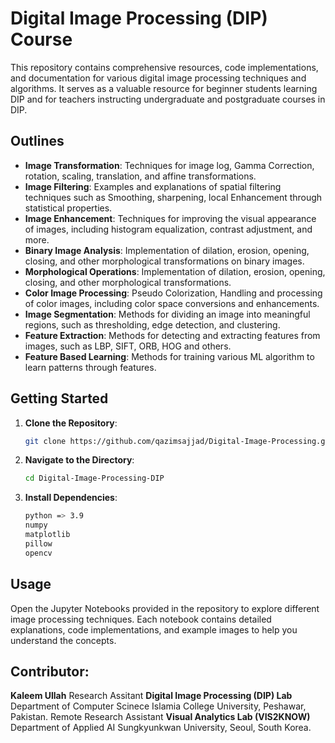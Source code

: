# Digital Image Processing (DIP) Course 

This repository contains comprehensive resources, code implementations, and documentation for various digital image processing techniques and algorithms. It serves as a valuable resource for beginner students learning DIP and for teachers instructing undergraduate and postgraduate courses in DIP.

## Outlines

- **Image Transformation**: Techniques for image log, Gamma Correction, rotation, scaling, translation, and affine transformations.
- **Image Filtering**: Examples and explanations of spatial filtering techniques such as Smoothing, sharpening, local Enhancement through statistical properties.
- **Image Enhancement**: Techniques for improving the visual appearance of images, including histogram equalization, contrast adjustment, and more.
- **Binary Image Analysis**: Implementation of dilation, erosion, opening, closing, and other morphological transformations on binary images.
- **Morphological Operations**: Implementation of dilation, erosion, opening, closing, and other morphological transformations.
- **Color Image Processing**: Pseudo Colorization, Handling and processing of color images, including color space conversions and enhancements.
- **Image Segmentation**: Methods for dividing an image into meaningful regions, such as thresholding, edge detection, and clustering.
- **Feature Extraction**: Methods for detecting and extracting features from images, such as LBP, SIFT, ORB, HOG and others.
- **Feature Based Learning**: Methods for training various ML algorithm to learn patterns through features.

## Getting Started

1. **Clone the Repository**:
    ```sh
    git clone https://github.com/qazimsajjad/Digital-Image-Processing.git
    ```
2. **Navigate to the Directory**:
    ```sh
    cd Digital-Image-Processing-DIP
    ```
3. **Install Dependencies**:
    ```sh
    python => 3.9
    numpy
    matplotlib
    pillow
    opencv
    ```

## Usage

Open the Jupyter Notebooks provided in the repository to explore different image processing techniques. Each notebook contains detailed explanations, code implementations, and example images to help you understand the concepts.

## Contributor:

**Kaleem Ullah**
Research Assitant **Digital Image Processing (DIP) Lab** Department of Computer Scinece Islamia College University, Peshawar, Pakistan.
Remote Research Assistant **Visual Analytics Lab (VIS2KNOW)** Department of Applied AI Sungkyunkwan University, Seoul, South Korea.
